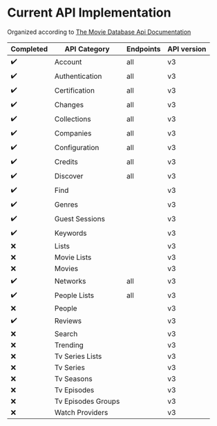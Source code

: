 # Current API Implementation

Organized according to [The Movie Database Api Documentation](https://developer.themoviedb.org/reference/intro/getting-started)

Completed | API Category | Endpoints | API version
----------|--------------|-----------|--------
✔️ | Account | all | v3
✔️ | Authentication | all | v3
✔️ | Certification | all | v3
✔️ | Changes | all | v3
✔️ | Collections | all | v3
✔️ | Companies | all | v3
✔️ | Configuration | all | v3
✔️ | Credits | all | v3
✔️ | Discover | all | v3
✔️ | Find | | v3
✔️ | Genres | | v3
✔️ | Guest Sessions | | v3
✔️ | Keywords | | v3
❌ | Lists | | v3
❌ | Movie Lists | | v3
❌ | Movies | | v3
✔️ | Networks | all | v3
✔️ | People Lists | all | v3
❌ | People | | v3
✔️ | Reviews | | v3
❌ | Search | | v3
❌ | Trending | | v3
❌ | Tv Series Lists | | v3
❌ | Tv Series | | v3
❌ | Tv Seasons | | v3
❌ | Tv Episodes | | v3
❌ | Tv Episodes Groups | | v3
❌ | Watch Providers | | v3
